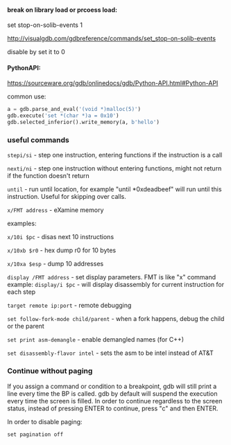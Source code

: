 #### break on library load or prcoess load: 
set stop-on-solib-events 1

http://visualgdb.com/gdbreference/commands/set_stop-on-solib-events 

disable by set it to 0 

#### PythonAPI:
https://sourceware.org/gdb/onlinedocs/gdb/Python-API.html#Python-API 

common use: 
```py
a = gdb.parse_and_eval('(void *)malloc(5)') 
gdb.execute('set *(char *)a = 0x10') 
gdb.selected_inferior().write_memory(a, b'hello')
```

### useful commands
`stepi/si` - step one instruction, entering functions if the instruction is a call

`nexti/ni` - step one instruction without entering functions, might not return if the function doesn't return

`until` - run until location, for example "until *0xdeadbeef" will run until this instruction. Useful for skipping over calls.

`x/FMT address` - eXamine memory

  examples:
  
  `x/10i $pc` - disas next 10 instructions
    
  `x/10xb $r0` - hex dump r0 for 10 bytes
    
  `x/10xa $esp` - dump 10 addresses

`display /FMT address` - set display parameters. FMT is like "x" command
  example: `display/i $pc` - will display disassembly for current instruction for each step
  
`target remote ip:port` - remote debugging

`set follow-fork-mode child/parent` - when a fork happens, debug the child or the parent

`set print asm-demangle` - enable demangled names (for C++)

`set disassembly-flavor intel` - sets the asm to be intel instead of AT&T

### Continue without paging
If you assign a command or condition to a breakpoint, gdb will still print a line every time the BP is called.
gdb by default will suspend the execution every time the screen is filled.
In order to continue regardless to the screen status, instead of pressing ENTER to continue, press "c" and then ENTER.

In order to disable paging:

`set pagination off`
